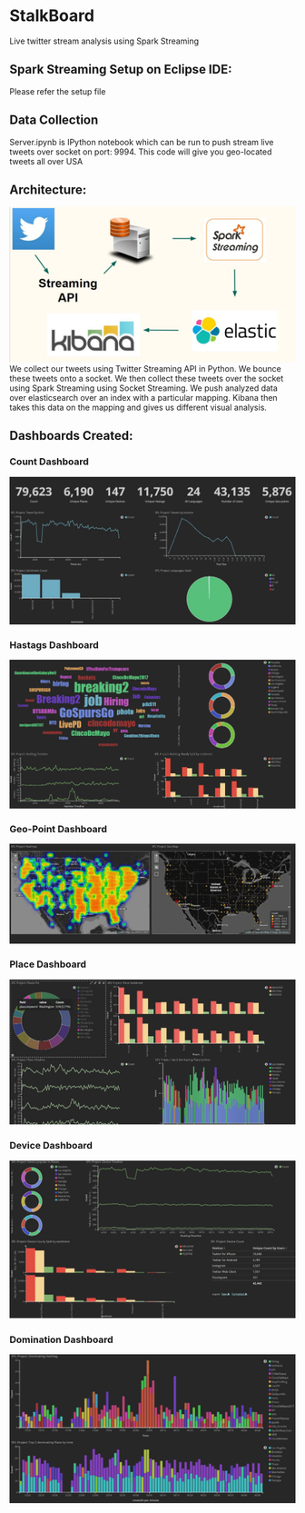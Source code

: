 # StalkBoard
Live twitter stream analysis using Spark Streaming

## Spark Streaming Setup on Eclipse IDE:
Please refer the setup file

## Data Collection
Server.ipynb is IPython notebook which can be run to push stream live tweets over socket on port: 9994.
This code will give you geo-located tweets all over USA


## Architecture:
![Architecture](https://github.com/sagarnanduunc/StalkBoard/blob/master/Architecture.JPG)
We collect our tweets using Twitter Streaming API in Python. We bounce these tweets onto a socket. We then collect these tweets over the socket using Spark Streaming using Socket Streaming. We push analyzed data over elasticsearch over an index with a particular mapping. Kibana then takes this data on the mapping and gives us different visual analysis. 

## Dashboards Created:
### Count Dashboard
![Count](https://github.com/sagarnanduunc/StalkBoard/blob/master/Images/Generic%20Dashboard.JPG)

### Hastags Dashboard
![Count](https://github.com/sagarnanduunc/StalkBoard/blob/master/Images/Hashtag%20Analysis%20Dashboard.JPG)

### Geo-Point Dashboard
![Count](https://github.com/sagarnanduunc/StalkBoard/blob/master/Images/Geo%20Points%20Daashboard.JPG)

### Place Dashboard
![Count](https://github.com/sagarnanduunc/StalkBoard/blob/master/Images/Places%20Dashboard.JPG)

### Device Dashboard
![Count](https://github.com/sagarnanduunc/StalkBoard/blob/master/Images/Device%20Dashboard.JPG)

### Domination Dashboard
![Count](https://github.com/sagarnanduunc/StalkBoard/blob/master/Images/Domination.jpg)